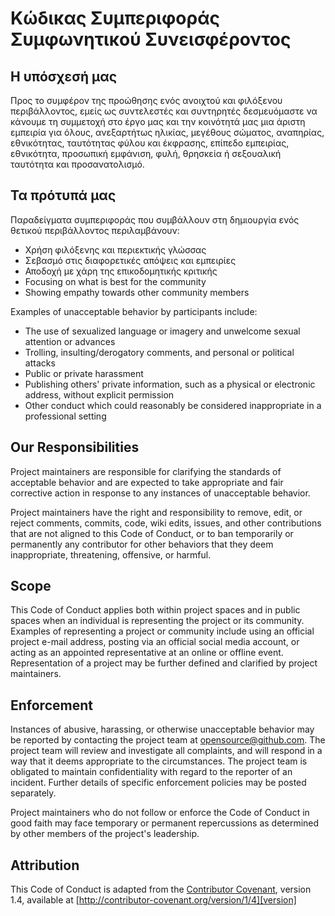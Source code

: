 # Κώδικας Συμπεριφοράς Συμφωνητικού Συνεισφέροντος

## Η υπόσχεσή μας

Προς το συμφέρον της προώθησης ενός ανοιχτού και φιλόξενου περιβάλλοντος, εμείς ως συντελεστές και συντηρητές δεσμευόμαστε να κάνουμε τη συμμετοχή στο έργο μας και την κοινότητά μας μια άριστη εμπειρία για όλους, ανεξαρτήτως ηλικίας, μεγέθους σώματος, αναπηρίας, εθνικότητας, ταυτότητας φύλου και έκφρασης, επίπεδο εμπειρίας, εθνικότητα, προσωπική εμφάνιση, φυλή, θρησκεία ή σεξουαλική ταυτότητα και προσανατολισμό.

## Τα πρότυπά μας

Παραδείγματα συμπεριφοράς που συμβάλλουν στη δημιουργία ενός θετικού περιβάλλοντος περιλαμβάνουν:

* Χρήση φιλόξενης και περιεκτικής γλώσσας
* Σεβασμό στις διαφορετικές απόψεις και εμπειρίες
* Αποδοχή με χάρη της επικοδομητικής κριτικής
* Focusing on what is best for the community
* Showing empathy towards other community members

Examples of unacceptable behavior by participants include:

* The use of sexualized language or imagery and unwelcome sexual attention or advances
* Trolling, insulting/derogatory comments, and personal or political attacks
* Public or private harassment
* Publishing others' private information, such as a physical or electronic address, without explicit permission
* Other conduct which could reasonably be considered inappropriate in a professional setting

## Our Responsibilities

Project maintainers are responsible for clarifying the standards of acceptable behavior and are expected to take appropriate and fair corrective action in response to any instances of unacceptable behavior.

Project maintainers have the right and responsibility to remove, edit, or reject comments, commits, code, wiki edits, issues, and other contributions that are not aligned to this Code of Conduct, or to ban temporarily or permanently any contributor for other behaviors that they deem inappropriate, threatening, offensive, or harmful.

## Scope

This Code of Conduct applies both within project spaces and in public spaces when an individual is representing the project or its community. Examples of representing a project or community include using an official project e-mail address, posting via an official social media account, or acting as an appointed representative at an online or offline event. Representation of a project may be further defined and clarified by project maintainers.

## Enforcement

Instances of abusive, harassing, or otherwise unacceptable behavior may be reported by contacting the project team at opensource@github.com. The project team will review and investigate all complaints, and will respond in a way that it deems appropriate to the circumstances. The project team is obligated to maintain confidentiality with regard to the reporter of an incident. Further details of specific enforcement policies may be posted separately.

Project maintainers who do not follow or enforce the Code of Conduct in good faith may face temporary or permanent repercussions as determined by other members of the project's leadership.

## Attribution

This Code of Conduct is adapted from the [Contributor Covenant][homepage], version 1.4, available at [http://contributor-covenant.org/version/1/4][version]

[homepage]: http://contributor-covenant.org
[version]: http://contributor-covenant.org/version/1/4/
